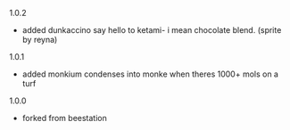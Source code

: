 1.0.2
+ added dunkaccino
say hello to ketami- i mean chocolate blend. (sprite by reyna)

1.0.1
+ added monkium
condenses into monke when theres 1000+ mols on a turf

1.0.0
+ forked from beestation
